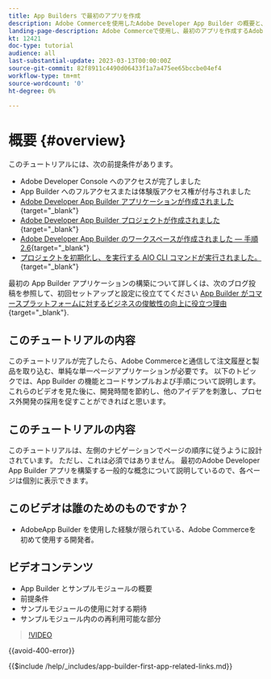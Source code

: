 ```yaml
---
title: App Builders で最初のアプリを作成
description: Adobe Commerceを使用したAdobe Developer App Builder の概要と、最初のアプリの作成について説明します。
landing-page-description: Adobe Commerceで使用し、最初のアプリを作成するAdobe Developer App Builder について説明します。
kt: 12421
doc-type: tutorial
audience: all
last-substantial-update: 2023-03-13T00:00:00Z
source-git-commit: 82f8911c4490d06433f1a7a475ee65bccbe04ef4
workflow-type: tm+mt
source-wordcount: '0'
ht-degree: 0%

---
```



# 概要 {#overview}

このチュートリアルには、次の前提条件があります。

* Adobe Developer Console へのアクセスが完了しました
* App Builder へのフルアクセスまたは体験版アクセス権が付与されました
* [Adobe Developer App Builder アプリケーションが作成されました](https://developer.adobe.com/app-builder/docs/getting_started/first_app/){target="_blank"}
* [Adobe Developer App Builder プロジェクトが作成されました](https://developer.adobe.com/console){target="_blank"}
* [Adobe Developer App Builder のワークスペースが作成されました — 手順 2.6](https://developer.adobe.com/app-builder/docs/getting_started/first_app/#2-creating-a-new-project-on-developer-console){target="_blank"}
* [プロジェクトを初期化し、を実行する AIO CLI コマンドが実行されました。](https://developer.adobe.com/runtime){target="_blank"}

最初の App Builder アプリケーションの構築について詳しくは、次のブログ投稿を参照して、初回セットアップと設定に役立ててください [App Builder がコマースプラットフォームに対するビジネスの俊敏性の向上に役立つ理由](https://business.adobe.com/blog/how-to/how-app-builder-helps-you-implement-a-composable-commerce-strategy){target="_blank"}.

## このチュートリアルの内容

このチュートリアルが完了したら、Adobe Commerceと通信して注文履歴と製品を取り込む、単純な単一ページアプリケーションが必要です。 以下のトピックでは、App Builder の機能とコードサンプルおよび手順について説明します。 これらのビデオを見た後に、開発時間を節約し、他のアイデアを刺激し、プロセス外開発の採用を促すことができればと思います。

## このチュートリアルの内容

このチュートリアルは、左側のナビゲーションでページの順序に従うように設計されています。 ただし、これは必須ではありません。 最初のAdobe Developer App Builder アプリを構築する一般的な概念について説明しているので、各ページは個別に表示できます。

## このビデオは誰のためのものですか？

* AdobeApp Builder を使用した経験が限られている、Adobe Commerceを初めて使用する開発者。

## ビデオコンテンツ

* App Builder とサンプルモジュールの概要
* 前提条件
* サンプルモジュールの使用に対する期待
* サンプルモジュール内のの再利用可能な部分

>[!VIDEO](https://video.tv.adobe.com/v/3416740)

{{avoid-400-error}}

{{$include /help/_includes/app-builder-first-app-related-links.md}}

